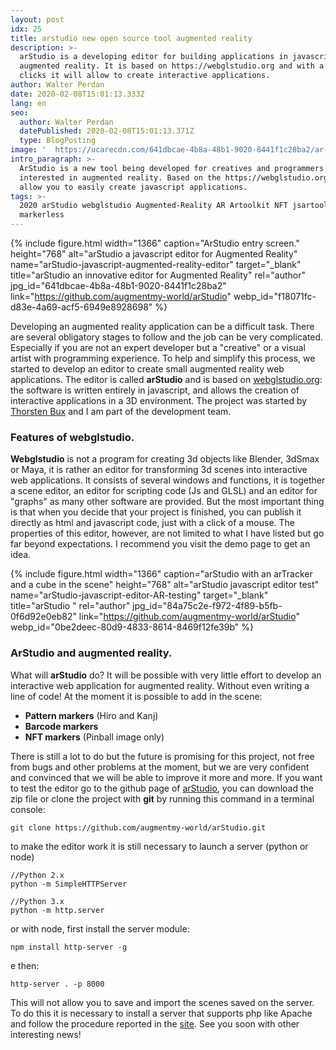 ```yaml
---
layout: post
idx: 25
title: arstudio new open source tool augmented reality
description: >-
  arStudio is a developing editor for building applications in javascript for
  augmented reality. It is based on https://webglstudio.org and with a few
  clicks it will allow to create interactive applications.
author: Walter Perdan
date: 2020-02-08T15:01:13.333Z
lang: en
seo:
  author: Walter Perdan
  datePublished: 2020-02-08T15:01:13.371Z
  type: BlogPosting
image: '  https://ucarecdn.com/641dbcae-4b8a-48b1-9020-8441f1c28ba2/ar-Studio-javascript-augmented-reality-editor.jpg'
intro_paragraph: >-
  ArStudio is a new tool being developed for creatives and programmers
  interested in augmented reality. Based on the https://webglstudio.org will
  allow you to easily create javascript applications.
tags: >-
  2020 arStudio webglstudio Augmented-Reality AR Artoolkit NFT jsartoolkit5  
  markerless
---
```

{% include figure.html width="1366" caption="ArStudio entry screen." height="768" alt="arStudio a javascript editor for Augmented Reality" name="arStudio-javascript-augmented-reality-editor" target="_blank" title="arStudio an innovative editor for Augmented Reality" rel="author" jpg_id="641dbcae-4b8a-48b1-9020-8441f1c28ba2" link="https://github.com/augmentmy-world/arStudio" webp_id="f18071fc-d83e-4a69-acf5-6949e8928698" %}

Developing an augmented reality application can be a difficult task. There are several obligatory stages to follow and the job can be very complicated. Especially if you are not an expert developer but a "creative" or a visual artist with programming experience. To help and simplify this process, we started to develop an editor to create small augmented reality web applications. The editor is called  **arStudio**  and is based on [webglstudio.org](https://webglstudio.org/): the software is written entirely in javascript, and allows the creation of interactive applications in a 3D environment. The project was started by [Thorsten Bux](https://augmentmy.world/) and I am part of the development team.

### Features of webglstudio.

**Webglstudio**  is not a program for creating 3d objects like Blender, 3dSmax or Maya, it is rather an editor for transforming 3d scenes into interactive web applications. It consists of several windows and functions, it is together a scene editor, an editor for scripting code (Js and GLSL) and an editor for "graphs" as many other software are provided. But the most important thing is that when you decide that your project is finished, you can publish it directly as html and javascript code, just with a click of a mouse. The properties of this editor, however, are not limited to what I have listed but go far beyond expectations. I recommend you visit the demo page to get an idea.

{% include figure.html width="1366" caption="arStudio with an arTracker and a cube in the scene" height="768" alt="arStudio javascript editor test" name="arStudio-javascript-editor-AR-testing" target="_blank" title="arStudio " rel="author" jpg_id="84a75c2e-f972-4f89-b5fb-0f6d92e0eb82" link="https://github.com/augmentmy-world/arStudio" webp_id="0be2deec-80d9-4833-8614-8469f12fe39b" %}

### ArStudio and augmented reality.

What will **arStudio** do? It will be possible with very little effort to develop an interactive web application for augmented reality. Without even writing a line of code! At the moment it is possible to add in the scene:

* **Pattern markers**  (Hiro and Kanj)
* **Barcode markers** 
* **NFT markers**  (Pinball image only)

There is still a lot to do but the future is promising for this project, not free from bugs and other problems at the moment, but we are very confident and convinced that we will be able to improve it more and more. If you want to test the editor go to the github page of [arStudio](https://github.com/augmentmy-world/arStudio), you can download the zip file or clone the project with  **git**  by running this command in a terminal console:

```
git clone https://github.com/augmentmy-world/arStudio.git
```

to make the editor work it is still necessary to launch a server (python or node)

```
//Python 2.x
python -m SimpleHTTPServer

//Python 3.x
python -m http.server
```

or with node, first install the server module:

```
npm install http-server -g
```

e then:

```
http-server . -p 8000
```

This will not allow you to save and import the scenes saved on the server. To do this it is necessary to install a server that supports php like Apache and follow the procedure reported in the [site](https://github.com/augmentmy-world/arStudio#installing). See you soon with other interesting news!
